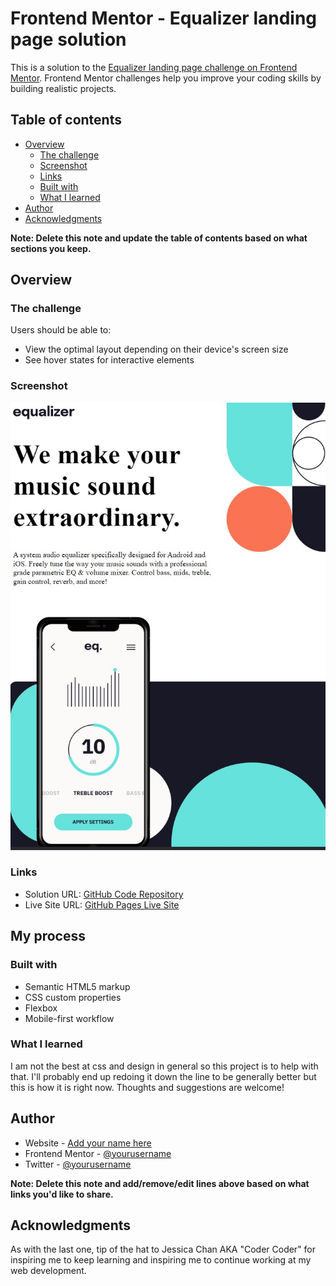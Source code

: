 # Frontend Mentor - Equalizer landing page solution

This is a solution to the [Equalizer landing page challenge on Frontend Mentor](https://www.frontendmentor.io/challenges/equalizer-landing-page-7VJ4gp3DE). Frontend Mentor challenges help you improve your coding skills by building realistic projects. 

## Table of contents

- [Overview](#overview)
  - [The challenge](#the-challenge)
  - [Screenshot](#screenshot)
  - [Links](#links)
  - [Built with](#built-with)
  - [What I learned](#what-i-learned)
- [Author](#author)
- [Acknowledgments](#acknowledgments)

**Note: Delete this note and update the table of contents based on what sections you keep.**

## Overview

### The challenge

Users should be able to:

- View the optimal layout depending on their device's screen size
- See hover states for interactive elements

### Screenshot

![](./screenshot.jpg)

### Links

- Solution URL: [GitHub Code Repository](https://github.com/DarkPhoenixNinja92/equalizer-landing-page)
- Live Site URL: [GitHub Pages Live Site](https://darkphoenixninja92.github.io/equalizer-landing-page)

## My process

### Built with

- Semantic HTML5 markup
- CSS custom properties
- Flexbox
- Mobile-first workflow

### What I learned

I am not the best at css and design in general so this project is to help with that. I'll probably end up redoing it down the line to be generally better but this is how it is right now. Thoughts and suggestions are welcome!


## Author

- Website - [Add your name here](https://www.your-site.com)
- Frontend Mentor - [@yourusername](https://www.frontendmentor.io/profile/yourusername)
- Twitter - [@yourusername](https://www.twitter.com/yourusername)

**Note: Delete this note and add/remove/edit lines above based on what links you'd like to share.**

## Acknowledgments

As with the last one, tip of the hat to Jessica Chan AKA "Coder Coder" for inspiring me to keep learning and inspiring me to continue working at my web development.